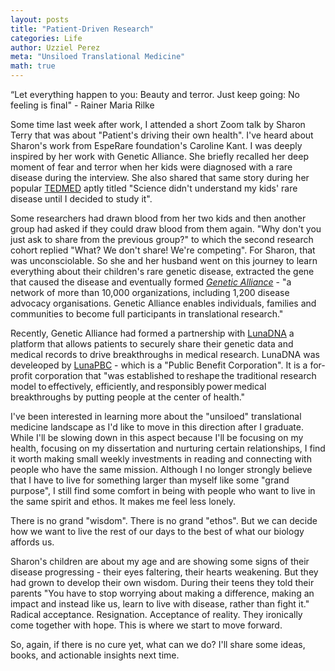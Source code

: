 ```yaml
---
layout: posts
title: "Patient-Driven Research"
categories: Life
author: Uzziel Perez
meta: "Unsiloed Translational Medicine"
math: true
---
```


“Let everything happen to you: Beauty and terror. Just keep going: No feeling is final" - Rainer Maria Rilke

Some time last week after work, I attended a short Zoom talk by Sharon Terry that was about "Patient's driving their own health". I've heard about Sharon's work from EspeRare foundation's Caroline Kant. I was deeply inspired by her work with Genetic Alliance. She briefly recalled her deep moment of fear and terror when her kids were diagnosed with a rare disease during the interview. She also shared that same story during her popular [TEDMED](talk) aptly titled "Science didn't understand my kids' rare disease until I decided to study it".

Some researchers had drawn blood from her two kids and then another group had asked if they could draw blood from them again. "Why don't you just ask to share from the previous group?" to which the second research cohort replied "What? We don't share! We're competing". For Sharon, that was unconsciolable. So she and her husband went on this journey to learn everything about their children's rare genetic disease, extracted the gene that caused the disease and eventually formed *[Genetic Alliance](https://esperare.org/en/sharon-terry)* - "a network of more than 10,000 organizations, including 1,200 disease advocacy organisations. Genetic Alliance enables individuals, families and communities to become full participants in translational research."

Recently, Genetic Alliance had formed a partnership with [LunaDNA](https://www.lunadna.com/) a platform that allows patients to securely share their genetic data and medical records to drive breakthroughs in medical research. LunaDNA was develeoped by [LunaPBC](https://www.crunchbase.com/organization/lunapbc) - which is a "Public Benefit Corporation". It is a for-profit corporation that "was established to reshape the traditional research model to effectively, efficiently, and responsibly power medical breakthroughs by putting people at the center of health."

I've been interested in learning more about the "unsiloed" translational medicine landscape as I'd like to move in this direction after I graduate. While I'll be slowing down in this aspect because I'll be focusing on my health, focusing on my dissertation and nurturing certain relationships, I find it worth making small weekly investments in reading and connecting with people who have the same mission. Although I no longer strongly believe that I have to live for something larger than myself like some "grand purpose", I still find some comfort in being with people who want to live in the same spirit and ethos. It makes me feel less lonely.

There is no grand "wisdom". There is no grand "ethos". But we can decide how we want to live the rest of our days to the best of what our biology affords us.

Sharon's children are about my age and are showing some signs of their disease progressing - their eyes faltering, their hearts weakening. But they had grown to develop their own wisdom. During their teens they told their parents "You have to stop worrying about making a difference, making an impact and instead like us, learn to live with disease, rather than fight it." Radical acceptance. Resignation. Acceptance of reality. They ironically come together with hope. This is where we start to move forward.

So, again, if there is no cure yet, what can we do? I'll share some ideas, books, and actionable insights next time.
